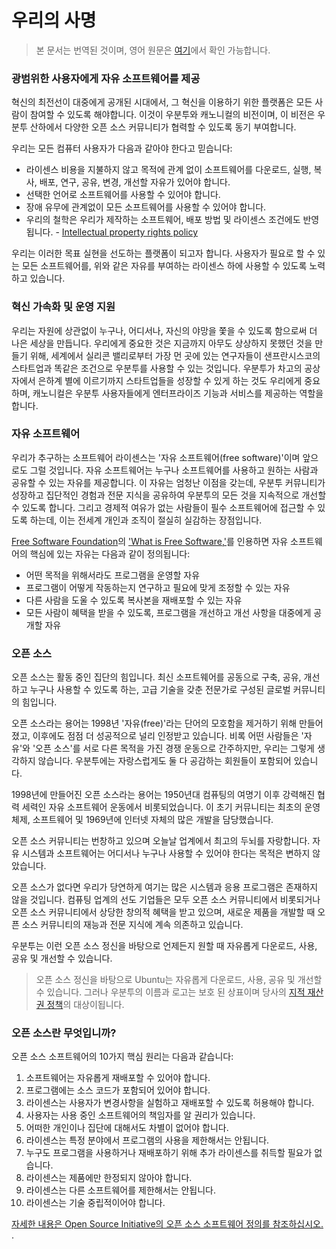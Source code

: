 # 우리의 사명

> 본 문서는 번역된 것이며, 영어 원문은 [여기](https://ubuntu.com/community/ethos/mission)에서 확인 가능합니다.

### 광범위한 사용자에게 자유 소프트웨어를 제공

혁신의 최전선이 대중에게 공개된 시대에서, 그 혁신을 이용하기 위한 플랫폼은 모든 사람이 참여할 수 있도록 해야합니다. 이것이 우분투와 캐노니컬의 비전이며, 이 비전은 우분투 산하에서 다양한 오픈 소스 커뮤니티가 협력할 수 있도록 동기 부여합니다.

우리는 모든 컴퓨터 사용자가 다음과 같아야 한다고 믿습니다:

* 라이센스 비용을 지불하지 않고 목적에 관계 없이 소프트웨어를 다운로드, 실행, 복사, 배포, 연구, 공유, 변경, 개선할 자유가 있어야 합니다.
* 선택한 언어로 소프트웨어를 사용할 수 있어야 합니다.
* 장애 유무에 관계없이 모든 소프트웨어를 사용할 수 있어야 합니다.
* 우리의 철학은 우리가 제작하는 소프트웨어, 배포 방법 및 라이센스 조건에도 반영됩니다. - [Intellectual property rights policy](https://ubuntu.com/legal/intellectual-property-policy)

우리는 이러한 목표 실현을 선도하는 플랫폼이 되고자 합니다. 사용자가 필요로 할 수 있는 모든 소프트웨어를, 위와 같은 자유를 부여하는 라이센스 하에 사용할 수 있도록 노력하고 있습니다.

### 혁신 가속화 및 운영 지원

우리는 자원에 상관없이 누구나, 어디서나, 자신의 야망을 쫓을 수 있도록 함으로써 더 나은 세상을 만듭니다. 우리에게 중요한 것은 지금까지 아무도 상상하지 못했던 것을 만들기 위해, 세계에서 실리콘 밸리로부터 가장 먼 곳에 있는 연구자들이 샌프란시스코의 스타트업과 똑같은 조건으로 우분투를 사용할 수 있는 것입니다. 우분투가 차고의 공상자에서 은하계 별에 이르기까지 스타트업들을 성장할 수 있게 하는 것도 우리에게 중요하며, 캐노니컬은 우분투 사용자들에게 엔터프라이즈 기능과 서비스를 제공하는 역할을 합니다.

### 자유 소프트웨어

우리가 추구하는 소프트웨어 라이센스는 '자유 소프트웨어(free software)'이며 앞으로도 그럴 것입니다. 자유 소프트웨어는 누구나 소프트웨어를 사용하고 원하는 사람과 공유할 수 있는 자유를 제공합니다. 이 자유는 엄청난 이점을 갖는데, 우분투 커뮤니티가 성장하고 집단적인 경험과 전문 지식을 공유하여 우분투의 모든 것을 지속적으로 개선할 수 있도록 합니다. 그리고 경제적 여유가 없는 사람들이 필수 소프트웨어에 접근할 수 있도록 하는데, 이는 전세계 개인과 조직이 절실히 실감하는 장점입니다.

[Free Software Foundation](https://www.fsf.org/)의 ['What is Free Software,'](https://www.gnu.org/philosophy/free-sw.html)를 인용하면 자유 소프트웨어의 핵심에 있는 자유는 다음과 같이 정의됩니다:

* 어떤 목적을 위해서라도 프로그램을 운영할 자유
* 프로그램이 어떻게 작동하는지 연구하고 필요에 맞게 조정할 수 있는 자유
* 다른 사람을 도울 수 있도록 복사본을 재배포할 수 있는 자유
* 모든 사람이 혜택을 받을 수 있도록, 프로그램을 개선하고 개선 사항을 대중에게 공개할 자유

### 오픈 소스

오픈 소스는 활동 중인 집단의 힘입니다. 최신 소프트웨어를 공동으로 구축, 공유, 개선하고 누구나 사용할 수 있도록 하는, 고급 기술을 갖춘 전문가로 구성된 글로벌 커뮤니티의 힘입니다.

오픈 소스라는 용어는 1998년 '자유(free)'라는 단어의 모호함을 제거하기 위해 만들어졌고, 이후에도 점점 더 성공적으로 널리 인정받고 있습니다. 비록 어떤 사람들은 '자유'와 '오픈 소스'를 서로 다른 목적을 가진 경쟁 운동으로 간주하지만, 우리는 그렇게 생각하지 않습니다. 우분투에는 자랑스럽게도 둘 다 공감하는 회원들이 포함되어 있습니다.

1998년에 만들어진 오픈 소스라는 용어는 1950년대 컴퓨팅의 여명기 이후 강력해진 협력 세력인 자유 소프트웨어 운동에서 비롯되었습니다. 이 초기 커뮤니티는 최초의 운영 체제, 소프트웨어 및 1969년에 인터넷 자체의 많은 개발을 담당했습니다.

오픈 소스 커뮤니티는 번창하고 있으며 오늘날 업계에서 최고의 두뇌를 자랑합니다. 자유 시스템과 소프트웨어는 어디서나 누구나 사용할 수 있어야 한다는 목적은 변하지 않았습니다.

오픈 소스가 없다면 우리가 당연하게 여기는 많은 시스템과 응용 프로그램은 존재하지 않을 것입니다. 컴퓨팅 업계의 선도 기업들은 모두 오픈 소스 커뮤니티에서 비롯되거나 오픈 소스 커뮤니티에서 상당한 창의적 혜택을 받고 있으며, 새로운 제품을 개발할 때 오픈 소스 커뮤니티의 재능과 전문 지식에 계속 의존하고 있습니다.

우분투는 이런 오픈 소스 정신을 바탕으로 언제든지 원할 때 자유롭게 다운로드, 사용, 공유 및 개선할 수 있습니다.

> 오픈 소스 정신을 바탕으로 Ubuntu는 자유롭게 다운로드, 사용, 공유 및 개선할 수 있습니다. 그러나 우분투의 이름과 로고는 보호 된 상표이며 당사의 [지적 재산권 정책](https://ubuntu.com/legal/intellectual-property-policy)의 대상이됩니다.

### 오픈 소스란 무엇입니까?

오픈 소스 소프트웨어의 10가지 핵심 원리는 다음과 같습니다:

1. 소프트웨어는 자유롭게 재배포할 수 있어야 합니다.
2. 프로그램에는 소스 코드가 포함되어 있어야 합니다.
3. 라이센스는 사용자가 변경사항을 실험하고 재배포할 수 있도록 허용해야 합니다.
4. 사용자는 사용 중인 소프트웨어의 책임자를 알 권리가 있습니다.
5. 어떠한 개인이나 집단에 대해서도 차별이 없어야 합니다.
6. 라이센스는 특정 분야에서 프로그램의 사용을 제한해서는 안됩니다.
7. 누구도 프로그램을 사용하거나 재배포하기 위해 추가 라이센스를 취득할 필요가 없습니다.
8. 라이센스는 제품에만 한정되지 않아야 합니다.
9. 라이센스는 다른 소프트웨어를 제한해서는 안됩니다.
10. 라이센스는 기술 중립적이어야 합니다.

[자세한 내용은 Open Source Initiative의 오픈 소스 소프트웨어 정의를 참조하십시오. ](https://opensource.org/docs/definition.php).
